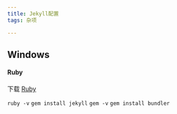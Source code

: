 ```yaml
---
title: Jekyll配置
tags: 杂项

---
```

## Windows
#### Ruby
下载 [Ruby](https://rubyinstaller.org/downloads/)

`ruby -v`
`gem install jekyll`
`gem -v`
`gem install bundler`
